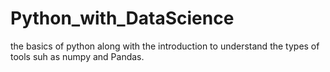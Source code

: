 # Python_with_DataScience
the basics of python along with the introduction to understand the types of tools suh as numpy and Pandas.
